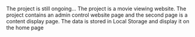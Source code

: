 The project is still ongoing...
The project is a movie viewing website. The project contains an admin control website page and the second page is a content display page. The data is stored in Local Storage and display it on the home page
